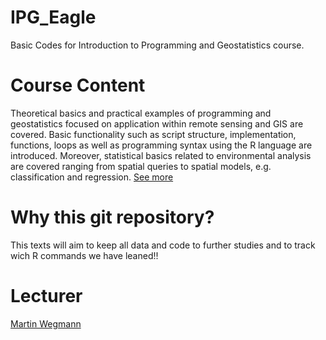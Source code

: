  # IPG_Eagle
Basic Codes for Introduction to Programming and Geostatistics course. 

# Course Content
Theoretical basics and practical examples of programming and geostatistics focused on application within remote sensing and GIS are covered. Basic functionality such as script structure, implementation, functions, loops as well as programming syntax using the R language are introduced. Moreover, statistical basics related to environmental analysis are covered ranging from spatial queries to spatial models, e.g. classification and regression. [See more](http://eagle-science.org/project/programming-and-geostatistical-analysis/)

# Why this git repository?
This texts will aim to keep all data and code to further studies and to track wich R commands we have leaned!!

# Lecturer
[Martin Wegmann](http://eagle-science.org/lecturer/wegmann/)
